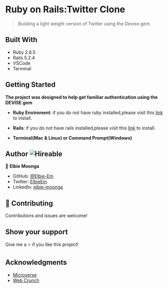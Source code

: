 
# Ruby on Rails:Twitter Clone
 > Building a light weight version of Twitter using the Devise gem.

 ## Built With

- Ruby 2.6.5
- Rails 5.2.4
- VSCode
- Terminal

## Getting Started

**The project was designed to help get familiar authentication using the DEVISE gem**
- **Ruby Enviroment**: if you do not have ruby installed,please visit this [link](https://www.ruby-lang.org/en/documentation/installation/) to install.
- **Rails**: if you do not have rails installed,please visit this [link](https://guides.rubyonrails.org/v5.0/getting_started.html#installing-rails) to install.

- **Terminal(Mac & Linux) or Command Prompt(Windows)**


## Author ![Hireable](https://img.shields.io/badge/HIREABLE-YES-yellowgreen&?style=for-the-badge)
👤 **Elbie Moonga**

- GitHub: [@Elbie-Em](https://github.com/Elbie-em)
- Twitter: [ElbieEm](https://twitter.com/ElbieEm)
- LinkedIn: [elbie-moonga](https://www.linkedin.com/in/elbie-moonga-253bbb12b/)

## 🤝 Contributing

Contributions and issues are welcome!


## Show your support

Give me a ⭐️ if you like this project!

## Acknowledgments

- [Microverse](microverse.org)
- [Web Crunch](https://www.youtube.com/channel/UCzePijHDYnVHIXW6HYTL4dg)
